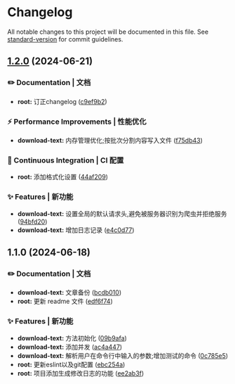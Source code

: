 # Changelog

All notable changes to this project will be documented in this file. See [standard-version](https://github.com/conventional-changelog/standard-version) for commit guidelines.

## [1.2.0](https://github.com/tianxintiandisheng/node-demo/compare/v1.1.0...v1.2.0) (2024-06-21)


### ✏️ Documentation | 文档

* **root:** 订正changelog ([c9ef9b2](https://github.com/tianxintiandisheng/node-demo/commit/c9ef9b2e7af86e85805b080dce6b48d03ec78801))


### ⚡ Performance Improvements | 性能优化

* **download-text:** 内存管理优化;按批次分割内容写入文件 ([f75db43](https://github.com/tianxintiandisheng/node-demo/commit/f75db4396b097839fa3097ebd2bee18ea80841db))


### 👷 Continuous Integration | CI 配置

* **root:** 添加格式化设置 ([44af209](https://github.com/tianxintiandisheng/node-demo/commit/44af209b0bb4dfcfe6b151a62f5be0f8c5b9135d))


### ✨ Features | 新功能

* **download-text:** 设置全局的默认请求头,避免被服务器识别为爬虫并拒绝服务 ([94bfd20](https://github.com/tianxintiandisheng/node-demo/commit/94bfd203ff9d12d0ededa87860545ec7ccfa83b3))
* **download-text:** 增加日志记录 ([e4c0d77](https://github.com/tianxintiandisheng/node-demo/commit/e4c0d771658bd4d938259ad4134a9182ea779aba))

## 1.1.0 (2024-06-18)


### ✏️ Documentation | 文档

* **download-text:** 文章备份 ([bcdb010](https://github.com/tianxintiandisheng/node-demo/commit/bcdb010b78cea5e6e1a394929c0373bc8e65a0fa))
* **root:** 更新 readme 文件 ([edf6f74](https://github.com/tianxintiandisheng/node-demo/commit/edf6f744ddb856706e6d3f8eb463b92084acbdef))


### ✨ Features | 新功能

* **download-text:** 方法初始化 ([09b9afa](https://github.com/tianxintiandisheng/node-demo/commit/09b9afa4968aa83524756be45c3e0042666ed2ff))
* **download-text:** 添加并发 ([ac4a447](https://github.com/tianxintiandisheng/node-demo/commit/ac4a447a6c234db22fb92fa0b79d22e2f0dc7ae2))
* **download-text:** 解析用户在命令行中输入的参数;增加测试的命令 ([0c785e5](https://github.com/tianxintiandisheng/node-demo/commit/0c785e532723711f7ffd9782f5f9db8ab03631d4))
* **root:** 更新eslint以及git配置 ([ebc254a](https://github.com/tianxintiandisheng/node-demo/commit/ebc254ae56fbf97d13faef8dfa932695a90b8927))
* **root:** 项目添加生成修改日志的功能 ([ee2ab3f](https://github.com/tianxintiandisheng/node-demo/commit/ee2ab3fbd383a14b9837663eccbed8bfd7786d03))

